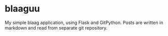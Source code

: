 blaaguu
=======

My simple blaag application, using Flask and GitPython. Posts are written in
markdown and read from separate git repository.
